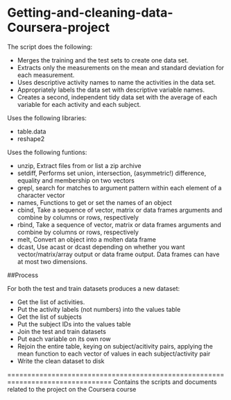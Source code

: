 Getting-and-cleaning-data-Coursera-project
==========================================

The script does the following:
- Merges the training and the test sets to create one data set.
- Extracts only the measurements on the mean and standard deviation for each measurement.
- Uses descriptive activity names to name the activities in the data set.
- Appropriately labels the data set with descriptive variable names.
- Creates a second, independent tidy data set with the average of each variable for each activity and each subject.

Uses the following libraries:
- table.data
- reshape2

Uses the following funtions:
- unzip, Extract files from or list a zip archive
- setdiff, Performs set union, intersection, (asymmetric!) difference, equality and membership on two vectors
- grepl,  search for matches to argument pattern within each element of a character vector
- names, Functions to get or set the names of an object
- cbind, Take a sequence of vector, matrix or data frames arguments and combine by columns or rows, respectively
- rbind, Take a sequence of vector, matrix or data frames arguments and combine by columns or rows, respectively
- melt, Convert an object into a molten data frame
- dcast, Use acast or dcast depending on whether you want vector/matrix/array output or data frame output. Data frames can have at most two dimensions.


##Process

For both the test and train datasets produces a new dataset:
- Get the list of activities.
- Put the activity labels (not numbers) into the values table
- Get the list of subjects
- Put the subject IDs into the values table
- Join the test and train datasets
- Put each variable on its own row
- Rejoin the entire table, keying on subject/acitivity pairs, applying the mean function to each vector of values in each subject/activity pair
- Write the clean dataset to disk

================================================================================
Contains the scripts and documents related to the project on the Coursera course
